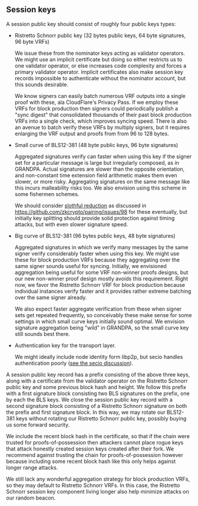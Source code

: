 


## Session keys

A session public key should consist of roughly four public keys types: 
 
 - Ristretto Schnorr public key (32 bytes public keys, 64 byte signatures, 96 byte VRFs)
 
   We issue these from the nominator keys acting as validator operators.  We might use an implicit certificate but doing so either restricts us to one validator operator, or else increases code complexity and forces a primary validator operator.  Implicit certificates also make session key records impossible to authenticate without the nominator account, but this sounds desirable.  
   
   We know signers can easily batch numerous VRF outputs into a single proof with these, ala CloudFlare's Privacy Pass.  If we employ these VRFs for block production then signers could periodically publish a "sync digest" that consolidated thousands of their past block production VRFs into a single check, which improves syncing speed.  There is also an avenue to batch verify these VRFs by multiply signers, but it requires enlarging the VRF output and proofs from from 96 to 128 bytes.

 - Small curve of BLS12-381 (48 byte public keys, 96 byte signatures)

   Aggregated signatures verify can faster when using this key if the signer set for a particular message is large but irregularly composed, as in GRANDPA.  Actual signatures are slower than the opposite orientation, and non-constant time extension field arithmetic makes them even slower, or more risky.  Aggregating signatures on the same message like this incurs malleability risks too.  We also envision using this scheme in some fishermen schemes.

   We should consider [slothful reduction](https://eprint.iacr.org/2017/437) as discussed in https://github.com/zkcrypto/pairing/issues/98 for these eventually, but initially key splitting should provide solid protection against timing attacks, but with even slower signature speed.

 - Big curve of BLS12-381 (96 bytes public keys, 48 byte signatures)
 
   Aggregated signatures in which we verify many messages by the same signer verify considerably faster when using this key.  We might use these for block production VRFs because they aggregating over the same signer sounds useful for syncing.  Initially, we envisioned aggregation being useful for some VRF non-winner proofs designs, but our new non-winner proof design mostly avoids this requirement.  Right now, we favor the Ristretto Schnorr VRF for block production because individual instances verify faster and it provides rather extreme batching over the same signer already.

   We also expect faster aggregate verification from these when signer sets get repeated frequently, so conceivably these make sense for some settings in which small curve keys initially sound optimal.  We envision signature aggregation being "wild" in GRANDPA, so the small curve key still sounds best there.
 
 - Authentication key for the transport layer.
 
   We might ideally include node identity form libp2p, but secio handles authentication poorly ([see the secio discussion](https://forum.web3.foundation/t/transport-layer-authentication-libp2ps-secio/69)).

A session public key record has a prefix consisting of the above three keys, along with a certificate from the validator operator on the Ristretto Schnorr public key and some previous block hash and height.  We follow this prefix with a first signature block consisting two BLS signatures on the prefix, one by each the BLS keys.  We close the session public key record with a second signature block consisting of a Ristretto Schnorr signature on both the prefix and first signature block.  In this way, we may rotate our BLS12-381 keys without rotating our Ristretto Schnorr public key, possibly buying us some forward security.

We include the recent block hash in the certificate, so that if the chain were trusted for proofs-of-possession then attackers cannot place rogue keys that attack honestly created session keys created after their fork.  We recommend against trusting the chain for proofs-of-possession however because including some recent block hash like this only helps against longer range attacks. 

We still lack any wonderful aggregation strategy for block production VRFs, so they may default to Ristretto Schnorr VRFs.  In this case, the Ristretto Schnorr session key component living longer also help minimize attacks on our random beacon. 
